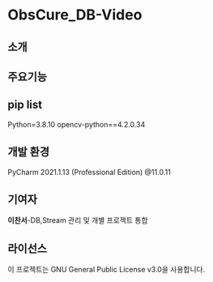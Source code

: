 # ObsCure_DB-Video
## 소개

## 주요기능

## pip list
Python=3.8.10
opencv-python==4.2.0.34
## 개발 환경
PyCharm 2021.1.13 (Professional Edition) @11.0.11
## 기여자
**이찬서**-DB,Stream 관리 및 개별 프로젝트 통합
## 라이선스
이 프로젝트는 GNU General Public License v3.0을 사용합니다.

